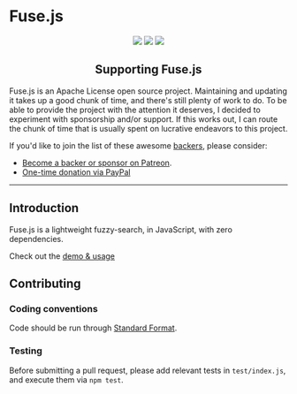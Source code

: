 # Fuse.js

<p align="center">
  <a alt="npm version" href="https://www.npmjs.com/package/fuse.js"><img src="https://badge.fury.io/js/fuse.js.svg"/></a>
  <a alt="Build Status" href="http://travis-ci.org/krisk/Fuse"><img src="https://secure.travis-ci.org/krisk/Fuse.svg?branch=master" /></a>
  <a alt="Join the chat" href="https://gitter.im/fuselib/Lobby?utm_source=badge&utm_medium=badge&utm_campaign=pr-badge&utm_content=badge"><img src="https://badges.gitter.im/fuselib/Lobby.svg"/></a>
</p>

<h2 align="center">Supporting Fuse.js</h2>

Fuse.js is an Apache License open source project. Maintaining and updating it takes up a good chunk of time, and there's still plenty of work to do. To be able to provide the project with the attention it deserves, I decided to experiment with sponsorship and/or support. If this works out, I can route the chunk of time that is usually spent on lucrative endeavors to this project.

If you'd like to join the list of these awesome [backers](https://github.com/krisk/Fuse/blob/master/backers.md), please consider:

- [Become a backer or sponsor on Patreon](https://www.patreon.com/fusejs).
- [One-time donation via PayPal](https://www.paypal.me/kirorisk)
---

## Introduction

Fuse.js is a lightweight fuzzy-search, in JavaScript, with zero dependencies.

Check out the [demo & usage](https://fusejs.io/)

## Contributing

### Coding conventions

Code should be run through [Standard Format](https://www.npmjs.com/package/standard-format).

### Testing

Before submitting a pull request, please add relevant tests in `test/index.js`, and execute them via `npm test`.

